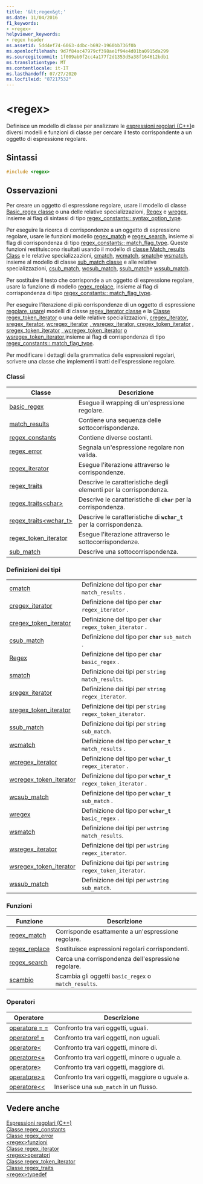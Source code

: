 ```yaml
---
title: '&lt;regex&gt;'
ms.date: 11/04/2016
f1_keywords:
- <regex>
helpviewer_keywords:
- regex header
ms.assetid: 5dd4ef74-6063-4dbc-b692-1960bb736f0b
ms.openlocfilehash: 9d7f84ac47979cf398ae1f94e4d01ba0915da299
ms.sourcegitcommit: 1f009ab0f2cc4a177f2d1353d5a38f164612bdb1
ms.translationtype: MT
ms.contentlocale: it-IT
ms.lasthandoff: 07/27/2020
ms.locfileid: "87217532"
---
```

# <a name="ltregexgt"></a>&lt;regex&gt;

Definisce un modello di classe per analizzare le [espressioni regolari (C++)](../standard-library/regular-expressions-cpp.md)e diversi modelli e funzioni di classe per cercare il testo corrispondente a un oggetto di espressione regolare.

## <a name="syntax"></a>Sintassi

```cpp
#include <regex>
```

## <a name="remarks"></a>Osservazioni

Per creare un oggetto di espressione regolare, usare il modello di classe [Basic_regex classe](../standard-library/basic-regex-class.md) o una delle relative specializzazioni, [Regex](../standard-library/regex-typedefs.md#regex) e [wregex](../standard-library/regex-typedefs.md#wregex), insieme ai flag di sintassi di tipo [regex_constants:: syntax_option_type](../standard-library/regex-constants-class.md#syntax_option_type).

Per eseguire la ricerca di corrispondenze a un oggetto di espressione regolare, usare le funzioni modello [regex_match](../standard-library/regex-functions.md#regex_match) e [regex_search](../standard-library/regex-functions.md#regex_search), insieme ai flag di corrispondenza di tipo [regex_constants:: match_flag_type](../standard-library/regex-constants-class.md#match_flag_type). Queste funzioni restituiscono risultati usando il modello di [classe Match_results Class](../standard-library/match-results-class.md) e le relative specializzazioni, [cmatch](../standard-library/regex-typedefs.md#cmatch), [wcmatch](../standard-library/regex-typedefs.md#wcmatch), [smatch](../standard-library/regex-typedefs.md#smatch)e [wsmatch](../standard-library/regex-typedefs.md#wsmatch), insieme al modello di classe [sub_match classe](../standard-library/sub-match-class.md) e alle relative specializzazioni, [csub_match](../standard-library/regex-typedefs.md#csub_match), [wcsub_match](../standard-library/regex-typedefs.md#wcsub_match), [ssub_match](../standard-library/regex-typedefs.md#ssub_match)e [wssub_match](../standard-library/regex-typedefs.md#wssub_match).

Per sostituire il testo che corrisponde a un oggetto di espressione regolare, usare la funzione di modello [regex_replace](../standard-library/regex-functions.md#regex_replace), insieme ai flag di corrispondenza di tipo [regex_constants:: match_flag_type](../standard-library/regex-constants-class.md#match_flag_type).

Per eseguire l'iterazione di più corrispondenze di un oggetto di espressione [regolare, usare](../standard-library/regex-typedefs.md#wsregex_token_iterator)i modelli di classe [regex_iterator classe](../standard-library/regex-iterator-class.md) e la [Classe regex_token_iterator](../standard-library/regex-token-iterator-class.md) o una delle relative specializzazioni, [cregex_iterator](../standard-library/regex-typedefs.md#cregex_iterator), [sregex_iterator](../standard-library/regex-typedefs.md#sregex_iterator), [wcregex_iterator](../standard-library/regex-typedefs.md#wcregex_iterator) [, wsregex_iterator, cregex_token_iterator](../standard-library/regex-typedefs.md#wsregex_iterator) [, sregex_token_iterator](../standard-library/regex-typedefs.md#cregex_token_iterator) [, wcregex_token_iterator](../standard-library/regex-typedefs.md#sregex_token_iterator) [o wsregex_token_iterator,](../standard-library/regex-typedefs.md#wcregex_token_iterator)insieme ai flag di corrispondenza di tipo [regex_constants:: match_flag_type](../standard-library/regex-constants-class.md#match_flag_type).

Per modificare i dettagli della grammatica delle espressioni regolari, scrivere una classe che implementi i tratti dell'espressione regolare.

### <a name="classes"></a>Classi

|Classe|Descrizione|
|-|-|
|[basic_regex](../standard-library/basic-regex-class.md)|Esegue il wrapping di un'espressione regolare.|
|[match_results](../standard-library/match-results-class.md)|Contiene una sequenza delle sottocorrispondenze.|
|[regex_constants](../standard-library/regex-constants-class.md)|Contiene diverse costanti.|
|[regex_error](../standard-library/regex-error-class.md)|Segnala un'espressione regolare non valida.|
|[regex_iterator](../standard-library/regex-iterator-class.md)|Esegue l'iterazione attraverso le corrispondenze.|
|[regex_traits](../standard-library/regex-traits-class.md)|Descrive le caratteristiche degli elementi per la corrispondenza.|
|[regex_traits\<char>](../standard-library/regex-traits-char-class.md)|Descrive le caratteristiche di **`char`** per la corrispondenza.|
|[regex_traits<wchar_t>](../standard-library/regex-traits-wchar-t-class.md)|Descrive le caratteristiche di **`wchar_t`** per la corrispondenza.|
|[regex_token_iterator](../standard-library/regex-token-iterator-class.md)|Esegue l'iterazione attraverso le sottocorrispondenze.|
|[sub_match](../standard-library/sub-match-class.md)|Descrive una sottocorrispondenza.|

### <a name="type-definitions"></a>Definizioni dei tipi

|||
|-|-|
|[cmatch](../standard-library/regex-typedefs.md#cmatch)|Definizione del tipo per **`char`** `match_results` .|
|[cregex_iterator](../standard-library/regex-typedefs.md#cregex_iterator)|Definizione del tipo per **`char`** `regex_iterator` .|
|[cregex_token_iterator](../standard-library/regex-typedefs.md#cregex_token_iterator)|Definizione del tipo per **`char`** `regex_token_iterator` .|
|[csub_match](../standard-library/regex-typedefs.md#csub_match)|Definizione del tipo per **`char`** `sub_match` .|
|[Regex](../standard-library/regex-typedefs.md#regex)|Definizione del tipo per **`char`** `basic_regex` .|
|[smatch](../standard-library/regex-typedefs.md#smatch)|Definizione dei tipi per `string` `match_results`.|
|[sregex_iterator](../standard-library/regex-typedefs.md#sregex_iterator)|Definizione dei tipi per `string` `regex_iterator`.|
|[sregex_token_iterator](../standard-library/regex-typedefs.md#sregex_token_iterator)|Definizione dei tipi per `string` `regex_token_iterator`.|
|[ssub_match](../standard-library/regex-typedefs.md#ssub_match)|Definizione dei tipi per `string` `sub_match`.|
|[wcmatch](../standard-library/regex-typedefs.md#wcmatch)|Definizione del tipo per **`wchar_t`** `match_results` .|
|[wcregex_iterator](../standard-library/regex-typedefs.md#wcregex_iterator)|Definizione del tipo per **`wchar_t`** `regex_iterator` .|
|[wcregex_token_iterator](../standard-library/regex-typedefs.md#wcregex_token_iterator)|Definizione del tipo per **`wchar_t`** `regex_token_iterator` .|
|[wcsub_match](../standard-library/regex-typedefs.md#wcsub_match)|Definizione del tipo per **`wchar_t`** `sub_match` .|
|[wregex](../standard-library/regex-typedefs.md#wregex)|Definizione del tipo per **`wchar_t`** `basic_regex` .|
|[wsmatch](../standard-library/regex-typedefs.md#wsmatch)|Definizione dei tipi per `wstring` `match_results`.|
|[wsregex_iterator](../standard-library/regex-typedefs.md#wsregex_iterator)|Definizione dei tipi per `wstring` `regex_iterator`.|
|[wsregex_token_iterator](../standard-library/regex-typedefs.md#wsregex_token_iterator)|Definizione dei tipi per `wstring` `regex_token_iterator`.|
|[wssub_match](../standard-library/regex-typedefs.md#wssub_match)|Definizione dei tipi per `wstring` `sub_match`.|

### <a name="functions"></a>Funzioni

|Funzione|Descrizione|
|-|-|
|[regex_match](../standard-library/regex-functions.md#regex_match)|Corrisponde esattamente a un'espressione regolare.|
|[regex_replace](../standard-library/regex-functions.md#regex_replace)|Sostituisce espressioni regolari corrispondenti.|
|[regex_search](../standard-library/regex-functions.md#regex_search)|Cerca una corrispondenza dell'espressione regolare.|
|[scambio](../standard-library/regex-functions.md#swap)|Scambia gli oggetti `basic_regex` o `match_results`.|

### <a name="operators"></a>Operatori

|Operatore|Descrizione|
|-|-|
|[operatore = =](../standard-library/regex-operators.md#op_eq_eq)|Confronto tra vari oggetti, uguali.|
|[operatore! =](../standard-library/regex-operators.md#op_neq)|Confronto tra vari oggetti, non uguali.|
|[operatore<](../standard-library/regex-operators.md#op_lt)|Confronto tra vari oggetti, minore di.|
|[operatore\<=](../standard-library/regex-operators.md#op_gt_eq)|Confronto tra vari oggetti, minore o uguale a.|
|[operatore>](../standard-library/regex-operators.md#op_gt)|Confronto tra vari oggetti, maggiore di.|
|[operatore>=](../standard-library/regex-operators.md#op_gt_eq)|Confronto tra vari oggetti, maggiore o uguale a.|
|[operatore<<](../standard-library/regex-operators.md#op_lt_lt)|Inserisce una `sub_match` in un flusso.|

## <a name="see-also"></a>Vedere anche

[Espressioni regolari (C++)](../standard-library/regular-expressions-cpp.md)\
[Classe regex_constants](../standard-library/regex-constants-class.md)\
[Classe regex_error](../standard-library/regex-error-class.md)\
[\<regex>funzioni](../standard-library/regex-functions.md)\
[Classe regex_iterator](../standard-library/regex-iterator-class.md)\
[\<regex>operatori](../standard-library/regex-operators.md)\
[Classe regex_token_iterator](../standard-library/regex-token-iterator-class.md)\
[Classe regex_traits](../standard-library/regex-traits-class.md)\
[\<regex>typedef](../standard-library/regex-typedefs.md)
